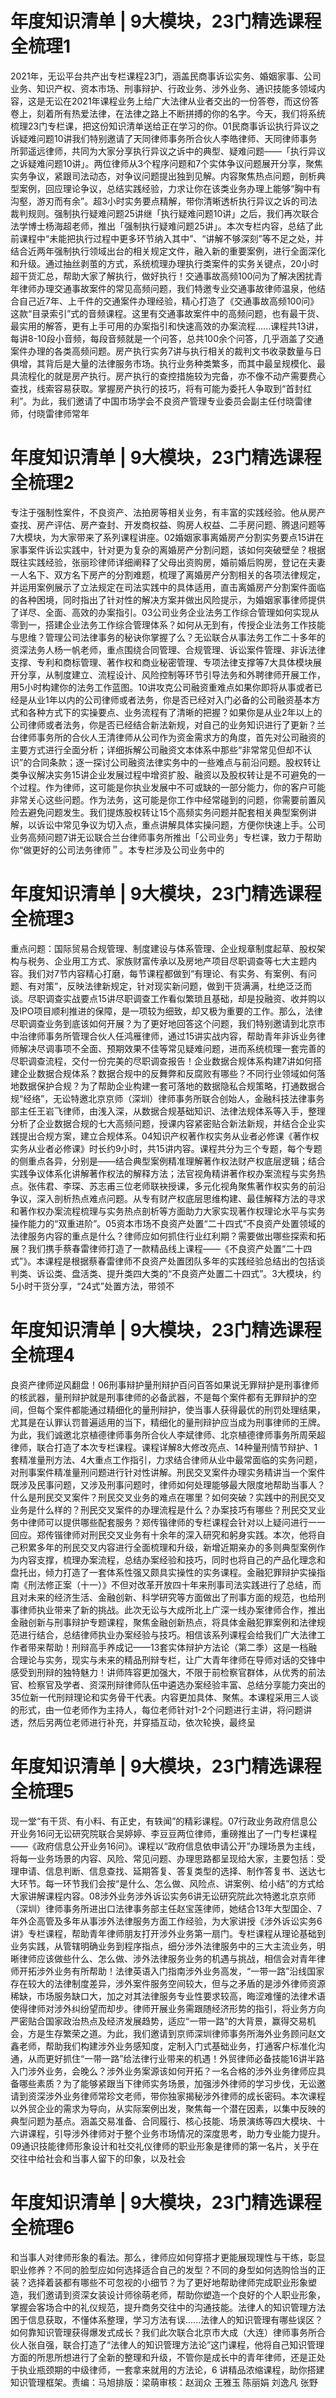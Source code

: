 # 年度知识清单 | 9大模块，23门精选课程全梳理1

2021年，无讼平台共产出专栏课程23门，涵盖民商事诉讼实务、婚姻家事、公司业务、知识产权、资本市场、刑事辩护、行政业务、涉外业务、通识技能多领域内容，这是无讼在2021年课程业务上给广大法律从业者交出的一份答卷，而这份答卷上，刻着所有热爱法律，在法律之路上不断拼搏的你的名字。今天，我们将系统梳理23门专栏课，把这份知识清单送给正在学习的你。01民商事诉讼执行异议之诉疑难问题10讲我们特别邀请了天同律师事务所合伙人李皓律师、天同律师事务所郭遥远律师，共同为大家分享执行异议之诉中的典型、疑难问题——「执行异议之诉疑难问题10讲」。两位律师从3个程序问题和7个实体争议问题展开分享，聚焦实务争议，紧跟司法动态，对争议问题提出独到见解。内容聚焦热点问题，剖析典型案例，回应理论争议，总结实践经验，力求让你在该类业务办理上能够“胸中有沟壑，游刃而有余”。超3小时实务要点精解，带你清晰透析执行异议之诉的司法裁判规则。强制执行疑难问题25讲继「执行疑难问题10讲」之后，我们再次联合法学博士杨海超老师，推出「强制执行疑难问题25讲」。本次专栏内容，总结了此前课程中“未能把执行过程中更多环节纳入其中”、“讲解不够深刻”等不足之处，并结合近两年强制执行领域出台的相关规定文件，融入新的重要案例，进行全面深化和升级。通过抽丝剥茧的方式，系统梳理办理执行类案件的实务关键点，20小时超干货汇总，帮助大家了解执行，做好执行！交通事故高频100问为了解决困扰青年律师办理交通事故案件的常见高频问题，我们特邀专业交通事故律师温泉，他结合自己近7年、上千件的交通案件办理经验，精心打造了《交通事故高频100问》这款“目录索引”式的音频课程。这里有交通事故案件中的高频问题，也有最干货、最实用的解答，更有上手可用的办案指引和快速高效的办案流程......课程共13讲，每讲8-10段小音频，每段音频就是一个问答，总共100余个问答，几乎涵盖了交通案件办理的各类高频问题。房产执行实务7讲与执行相关的裁判文书收录数量与日俱增，其背后是大量的法律服务市场。执行业务种类繁多，而其中最呈规模化、最具流程化的就是房产执行。房产执行的查控措施较为完备，亦不像不动产需要费心查找，线索容易获取。掌握房产执行的技巧，将有可能为委托人争取到“首封红利”。为此，我们邀请了中国市场学会不良资产管理专业委员会副主任付晓雷律师，付晓雷律师常年

# 年度知识清单 | 9大模块，23门精选课程全梳理2

专注于强制性案件，不良资产、法拍房等相关业务，有丰富的实践经验。他从房产查找、房产评估、房产查封、开发商权益、购房人权益、二手房问题、腾退问题等7大模块，为大家带来了系列课程讲座。02婚姻家事离婚房产分割实务要点15讲在家事案件诉讼实践中，针对更为复杂的离婚房产分割问题，该如何突破壁垒？根据既往实践经验，张丽珍律师详细阐释了父母出资购房，婚前婚后购房，登记在夫妻一人名下、双方名下房产的分割难题，梳理了离婚房产分割相关的各项法律规定，并运用案例展示了立法规定在司法实践中的具体适用，直击离婚房产分割案件面临的各种困境，同时指出了针对性的解决方案并做出风险提示，为婚姻家事律师提供了详尽、全面、高效的办案指引。03公司业务企业法务工作综合管理如何实现从零到一，搭建企业法务工作综合管理体系？如何从无到有，传授企业法务工作技能与思维？管理公司法律事务的秘诀你掌握了么？无讼联合从事法务工作二十多年的资深法务人杨一帆老师，重点围绕合同管理、合规管理、诉讼案件管理、非诉法律支撑、专利和商标管理、著作权和商业秘密管理、专项法律支撑等7大具体模块展开分享，从制度建立、流程设计、风险控制等环节引导法务和外聘律师开展工作，用5小时构建你的法务工作蓝图。10讲攻克公司融资重难点如果你即将从事或者已经是从业1年以内的公司律师或者法务，你是否已经对入门必备的公司融资基本方式和各种方式下的实操要点、业务流程有了清晰的把握？如果你是从业2年以上的公司律师或者法务，你是否已经结合新法新规，对自己的业务知识进行了更新？兰台律师事务所的合伙人王清律师从公司作为资金需求方的角度，首先对公司融资的主要方式进行全面分析；详细拆解公司融资文本体系中那些“非常常见但却不认识”的合同条款；逐一探讨公司融资法律实务中的一些难点与前沿问题。股权转让类争议解决实务15讲企业发展过程中增资扩股、融资以及股权转让是不可避免的一个过程。作为律师，这可能是你执业发展中不可或缺的一部分能力，你的客户可能非常关心这些问题。作为法务，这可能是你工作中经常碰到的问题，你需要前置风险去避免问题发生。我们提炼股权转让15个高频实务问题并配套相关典型案例讲解，以诉讼中常见争议为切入点，重点讲解具体实操问题，方便你快速上手。公司业务高频问题7讲无讼联合兰台律师事务所推出「公司业务」专栏课，致力于帮助你“做更好的公司法务律师＂。本专栏涉及公司业务中的

# 年度知识清单 | 9大模块，23门精选课程全梳理3

重点问题：国际贸易合规管理、制度建设与体系管理、企业规章制度起草、股权架构与税务、企业用工方式、家族财富传承以及房地产项目尽职调查等七大主题内容。我们对7节内容精心打磨，每节课程都做到“有理论、有实务、有案例、有问题、有对策”，反映法律新规定，针对现实新问题，做到干货满满，杜绝泛泛而谈。尽职调查实战要点15讲尽职调查工作看似繁琐且基础，却是投融资、收并购以及IPO项目顺利推进的保障，是一项较为细致，却又极为重要的工作。那么，法律尽职调查业务到底该如何开展？为了更好地回答这个问题，我们特别邀请到北京市中治律师事务所管理合伙人任鸿雁律师，通过15讲实战内容，帮助青年非诉业务律师解决尽调事项不全面、预期效果不佳等常见疑难问题，进而系统梳理一套完善的尽职调查流程，交付一份完美的尽职调查报告！企业数据合规体系构建7讲如何搭建企业数据合规体系？数据合规中的反舞弊和反腐败有哪些？不同行业领域如何落地数据保护合规？为了帮助企业构建一套可落地的数据隐私合规策略，打通数据合规“经络”，无讼特邀北京京师（深圳）律师事务所联合创始人，金融科技法律事务部主任王岩飞律师，由浅入深，从数据合规基础知识、法律法规体系等入手，整理分析了企业数据合规的七大高频问题，授课内容紧密贴合新法新规，并结合企业实践提出合规方案，建立合规体系。04知识产权著作权实务从业者必修课《著作权实务从业者必修课》时长约9小时，共15讲内容。课程共分为三个专题，每个专题的侧重点各异，分别是——结合典型案例精准理解著作权法财产权底层逻辑；结合实践争议体系化讲解著作权法的解释方法；法官视角精讲著作权办案流程与实务热点。张伟君、李琛、苏志甫三位老师联袂授课，多元化视角聚焦著作权实务的前沿争议，深入剖析热点难点问题。从专有财产权底层思维构建、最佳解释方法的寻求和著作权办案流程梳理与实务热点剖析等方面助力大家实现著作权理论水平与实务操作能力的“双重进阶”。05资本市场不良资产处置“二十四式”不良资产处置领域的法律服务内容的重点是什么？律师应如何抓住行业红利期？需要做出哪些探索和拓展？我们携手蔡春雷律师打造了一款精品线上课程——《不良资产处置“二十四式”》。本课程是根据蔡春雷律师不良资产处置团队多年的实践经验总结出的包括谈判类、诉讼类、盘活类、提升类四大类的“不良资产处置二十四式”。3大模块，约5小时干货分享，“24式”处置方法，带领不

# 年度知识清单 | 9大模块，23门精选课程全梳理4

良资产律师逆风翻盘！06刑事辩护量刑辩护百问百答如果说无罪辩护是刑事律师的核武器，量刑辩护就是刑事律师的必备武器，不是每个案件都有无罪辩护的空间，但每个案件都能通过精细化的量刑辩护，使当事人获得最优的刑罚处理结果，尤其是在认罪认罚普遍适用的当下，精细化的量刑辩护应当成为刑事律师的王牌。为此，我们诚邀北京植德律师事务所合伙人李斌律师、北京植德律师事务所周荣超律师，联合打造了本次专栏课程。课程详解8大修改亮点、14种量刑情节辩护、1套精准量刑方法、4大重点工作指引，力求结合律师从业中最常面临的实务问题，对刑事案件精准量刑问题进行针对性讲解。刑民交叉案件办理实务精讲当一个案件既涉及民事问题，又涉及刑事问题时，律师如何处理能够最大限度地帮助当事人？什么是刑民交叉案件？刑民交叉业务的难点在哪里？如何突破？实践中的刑民交叉业务是什么样的？刑民交叉案件的办理流程是什么？办案技巧有哪些？刑民交叉业务中律师可以提供哪些配套服务？郑传锴律师的专栏课程会针对以上疑问进行一一回应。郑传锴律师对刑民交叉业务有十余年的深入研究和躬身实践。本次，他将自己积累多年的刑民交叉内容进行全面梳理和升级，新增近期亲办的多则典型案例作为内容支撑，梳理办案流程，总结办案经验和技巧，同时也将自己的产品化理念和盘托出，倾力打造了一套体系性强又颇具实操性的实务课程。金融犯罪辩护实操指南《刑法修正案（十一）》不但对改革开放四十年来刑事司法实践进行了总结，而且对未来的经济生活、金融创新、科学研究等方面做出了刑事方面的规范，也给刑事律师执业带来了新的挑战。此次无讼与大成所北上广深一线办案律师合作，推出金融创新与刑事辩护专题课程，聚焦金融创新热点，将具体金融犯罪案例和法律规范进行结合，总结律师执业办案经验与技巧。相信该系列课程会给我们广大法律工作者带来帮助！刑辩高手养成记——13套实体辩护方法论（第二季）这是一档融合理论与实务，现实与未来的精品刑辩专栏，让广大青年律师在导师对话的交锋中感受到刑辩的独特魅力！讲师阵容更加强大，不限于前检察官群体，从优秀的前法官、检察官及学者、资深刑辩律师队伍中遴选办案经验丰富、总结分享能力突出的35位新一代刑辩理论和实务骨干代表。内容更加具体、聚焦。本课程采用三人谈的形式，由一位老师作为主持人，每位老师针对1-2个问题进行主讲，将问题讲透，然后另两位老师进行补充，并穿插互动，依次轮换，最终呈

# 年度知识清单 | 9大模块，23门精选课程全梳理5

现一堂“有干货、有小料、有正史，有轶闻”的精彩课程。07行政业务政府信息公开业务16问无讼研究院联合吴婷婷、李豆豆两位律师，重磅推出了一门专栏课程——《政府信息公开业务16问》。课程以“政府信息依申请公开”办理场景为主线，将每一业务场景的内容、风险、常见问题、办理思路都呈现给大家，主要包括：受理申请、信息判断、信息查找、延期答复、答复类型的选择、制作答复书、送达七大环节。每一环节我们会按“是什么、怎么做、风险点、讲案例、给小结”的方式给大家讲解课程内容。08涉外业务涉外诉讼实务6讲无讼研究院此次特邀北京京师（深圳）律师事务所进出口法律事务部主任赵宝莲律师，她结合13年大型国企、7年外企高管及多年从事涉外法律服务方面工作经验，为大家讲授《涉外诉讼实务6讲》专栏课程，帮助青年律师朋友打开涉外业务第一扇门。专栏课程从理论基础到业务实践，从管辖明确业务到程序指点，细分涉外法律服务中的三大主流业务，明晰律师应该做些什么、怎么做、涉外法律服务业务的机遇与挑战，相信会对青年律师开拓涉外业务有所帮助！法律英语入门指南涉外业务高发，“一带一路”沿线国家存在较大的法律制度差异，涉外案件服务空间较大，但与之矛盾的是涉外律师资源稀缺，市场服务缺口大，加之对其法律服务专业性要求较高，晦涩难懂的法律术语使得律师对涉外纠纷望而却步。律师开展业务需跟随经济形势的指引，将业务方向严密贴合国家政治热点及经济发展趋势，适应“一带一路”的大背景，赢得交易机会，方是生存繁荣之道。为此，我们邀请到京师深圳律师事务所海外业务顾问赵文鑫老师，帮助我们构建涉外业务感知度，定制入门式基础业务，打通客户标准化沟通，从而更好抓住“一带一路”给法律行业带来的机遇！外贸律师必备技能16讲半路入门涉外业务，会晚么？涉外业务案源该如何开拓？一名合格的涉外业务律师应具备哪些素质？为了能够紧跟当下律师实务场景，加强涉外律师的学习步伐，无讼邀请到资深涉外业务律师常珍文老师，带你独家揭秘涉外律师的成长密码。本次课程以外贸企业的需求为导向，从实际案例出发，聚焦每一个潜在因素，以集中反映的典型问题为基点。涵盖交易准备、合同履行、核心技能、场景演练等四大模块、十六讲课程，引导涉外律师对于整个业务市场情况的深度思考，助力专业能力提升。09通识技能律师形象设计和社交礼仪律师的职业形象是律师的第一名片，关乎在交往中给社会和当事人留下的印象，以及社会

# 年度知识清单 | 9大模块，23门精选课程全梳理6

和当事人对律师形象的看法。那么，律师应如何穿搭才更能展现理性与干练，彰显职业修养？不同的脸型应如何选择适合自己的发型？不同的身型如何选购恰当的正装？选择着装都有哪些不可忽视的小细节？为了更好地帮助律师完成职业形象塑造，我们邀请到资深女装设计师徐萌老师，帮助你塑造一个良好的个人职业形象，掌握会客场合中的礼仪规范，提升商务交往中的沟通技能。法律人的知识管理方法困于信息获取，不懂体系整理，学习方法有误......法律人的知识管理有哪些误区？如何靠知识管理获得爆发式成长？我们此次联合北京市大成（大连）律师事务所合伙人张自强，联合打造了“法律人的知识管理方法论”这门课程，他将自己知识管理方面的所思所想进行了全新的整理和升级，不管你是成长中的青年律师，还是正处于执业瓶颈期的中级律师，一套拿来就用的方法论，6 讲精品浓缩课程，助你搭建知识管理框架。责编：马旭排版：梁萌审核：赵润众 王雅玉 陈丽娟 刘逸凡 张野

